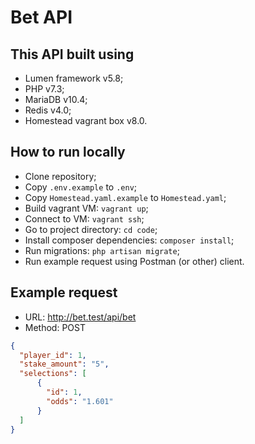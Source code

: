 # Bet API

## This API built using
* Lumen framework v5.8;
* PHP v7.3;
* MariaDB v10.4;
* Redis v4.0;
* Homestead vagrant box v8.0.

## How to run locally
* Clone repository;
* Copy `.env.example` to `.env`;
* Copy `Homestead.yaml.example` to `Homestead.yaml`;
* Build vagrant VM: `vagrant up`;
* Connect to VM: `vagrant ssh`;
* Go to project directory: `cd code`;
* Install composer dependencies: `composer install`;
* Run migrations: `php artisan migrate`;
* Run example request using Postman (or other) client.


## Example request

* URL: http://bet.test/api/bet
* Method: POST

```json
{
  "player_id": 1,
  "stake_amount": "5",
  "selections": [
      {
        "id": 1,
        "odds": "1.601"
      }
  ]
}
```
